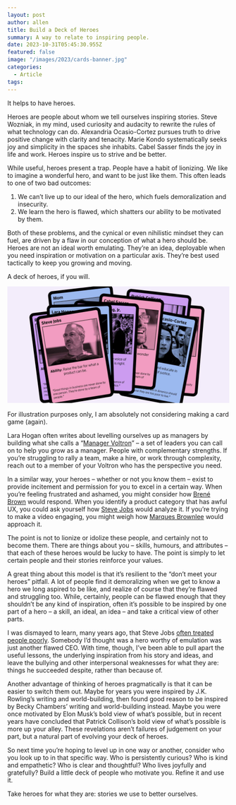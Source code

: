 ```yaml
---
layout: post
author: allen
title: Build a Deck of Heroes
summary: A way to relate to inspiring people.
date: 2023-10-31T05:45:30.955Z
featured: false
image: "/images/2023/cards-banner.jpg"
categories:
  - Article
tags:
---
```


It helps to have heroes.

Heroes are people about whom we tell ourselves inspiring stories. Steve Wozniak, in my mind, used curiosity and audacity to rewrite the rules of what technology can do. Alexandria Ocasio-Cortez pursues truth to drive positive change with clarity and tenacity. Marie Kondo systematically seeks joy and simplicity in the spaces she inhabits. Cabel Sasser finds the joy in life and work. Heroes inspire us to strive and be better.

While useful, heroes present a trap. People have a habit of lionizing. We like to imagine a wonderful hero, and want to be just like them. This often leads to one of two bad outcomes:

1. We can’t live up to our ideal of the hero, which fuels demoralization and insecurity.
2. We learn the hero is flawed, which shatters our ability to be motivated by them.

Both of these problems, and the cynical or even nihilistic mindset they can fuel, are driven by a flaw in our conception of what a hero should be. Heroes are not an ideal worth emulating. They’re an idea, deployable when you need inspiration or motivation on a particular axis. They’re best used tactically to keep you growing and moving.

A deck of heroes, if you will.

<div class="centered">
<img src="/images/2023/cards-banner.jpg">
<p>For illustration purposes only, I am absolutely not considering making a card game (again).</p></div>

Lara Hogan often writes about levelling ourselves up as managers by building what she calls a “[Manager Voltron](https://wherewithall.com/resources/Manager-Voltron-Bingo.pdf)” – a set of leaders you can call on to help you grow as a manager. People with complementary strengths. If you’re struggling to rally a team, make a hire, or work through complexity, reach out to a member of your Voltron who has the perspective you need.

In a similar way, your heroes – whether or not you know them – exist to provide incitement and permission for you to excel in a certain way. When you’re feeling frustrated and ashamed, you might consider how [Brené Brown](https://www.goodreads.com/author/show/162578.Bren_Brown) would respond. When you identify a product category that has awful UX, you could ask yourself how [Steve Jobs](https://putsomethingback.stevejobsarchive.com/) would analyze it. If you’re trying to make a video engaging, you might weigh how [Marques Brownlee](https://www.youtube.com/user/marquesbrownlee) would approach it.

The point is not to lionize or idolize these people, and certainly not to become them. There are things about you – skills, humours, and attributes – that each of these heroes would be lucky to have. The point is simply to let certain people and their stories reinforce your values.

A great thing about this model is that it’s resilient to the “don’t meet your heroes” pitfall. A lot of people find it demoralizing when we get to know a hero we long aspired to be like, and realize of course that they’re flawed and struggling too. While, certainly, people can be flawed enough that they shouldn’t be any kind of inspiration, often it’s possible to be inspired by one part of a hero – a skill, an ideal, an idea – and take a critical view of other parts.

I was dismayed to learn, many years ago, that Steve Jobs [often treated people poorly](http://www.theatlantic.com/national/archive/2011/10/in-praise-of-bad-steve/246242/). Somebody I’d thought was a hero worthy of emulation was just another flawed CEO. With time, though, I’ve been able to pull apart the useful lessons, the underlying inspiration from his story and ideas, and leave the bullying and other interpersonal weaknesses for what they are: things he succeeded despite, rather than because of.

Another advantage of thinking of heroes pragmatically is that it can be easier to switch them out. Maybe for years you were inspired by J.K. Rowling’s writing and world-building, then found good reason to be inspired by Becky Chambers’ writing and world-building instead. Maybe you were once motivated by Elon Musk’s bold view of what’s possible, but in recent years have concluded that Patrick Collison’s bold view of what’s possible is more up your alley. These revelations aren’t failures of judgement on your part, but a natural part of evolving your deck of heroes.

So next time you’re hoping to level up in one way or another, consider who you look up to in that specific way. Who is persistently curious? Who is kind and empathetic? Who is clear and thoughtful? Who lives joyfully and gratefully? Build a little deck of people who motivate you. Refine it and use it.

Take heroes for what they are: stories we use to better ourselves.
